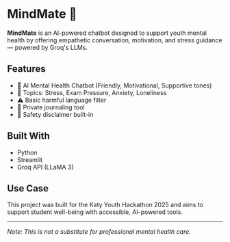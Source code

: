 # MindMate 💙

**MindMate** is an AI-powered chatbot designed to support youth mental health by offering empathetic conversation, motivation, and stress guidance — powered by Groq's LLMs.

## Features
- 🤖 AI Mental Health Chatbot (Friendly, Motivational, Supportive tones)
- 🧠 Topics: Stress, Exam Pressure, Anxiety, Loneliness
- ⚠️ Basic harmful language filter
- 📓 Private journaling tool
- 🚨 Safety disclaimer built-in

## Built With
- Python
- Streamlit
- Groq API (LLaMA 3)

## Use Case
This project was built for the Katy Youth Hackathon 2025 and aims to support student well-being with accessible, AI-powered tools.

---
*Note: This is not a substitute for professional mental health care.*
